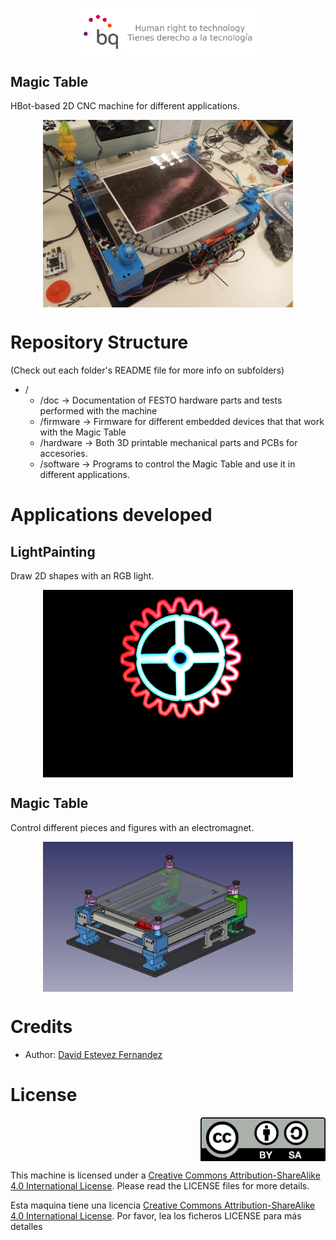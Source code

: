 <p align="center">
<img src="doc/images/bq-logo-human-right-technology.png" width="300" align="center">
</p>

Magic Table
-------------

HBot-based 2D CNC machine for different applications.

<p align="center">
<img src="doc/Magic table/Scenario Setup/DSCN4374.JPG" width="400" align="center">
</p>

# Repository Structure
(Check out each folder's README file for more info on subfolders)

 * /
   * /doc -> Documentation of FESTO hardware parts and tests performed with the machine
   * /firmware ->  Firmware for different embedded devices that that work with the Magic Table
   * /hardware -> Both 3D printable mechanical parts and PCBs for accesories.
   * /software -> Programs to control the Magic Table and use it in different applications.

# Applications developed

## LightPainting
Draw 2D shapes with an RGB light.
<p align="center">
<img src="doc/LightPainting/gear_test2.png" width="400" align="center">
</p>

## Magic Table
Control different pieces and figures with an electromagnet.
<p align="center">
<img src="doc/Magic table/magic_table.png" width="400" align="center">
</p>

# Credits

 * Author: [David Estevez Fernandez](https://github.com/David-Estevez)

# License
<p align="right">
<img src="doc/images/by-sa.png" width="200" align = "center">
</p>

This machine is licensed under a [Creative Commons Attribution-ShareAlike 4.0 International License](http://creativecommons.org/licenses/by-sa/4.0/). Please read the LICENSE files for more details.

Esta maquina tiene una licencia [Creative Commons Attribution-ShareAlike 4.0 International License](http://creativecommons.org/licenses/by-sa/4.0/). Por favor, lea los ficheros LICENSE para más detalles

